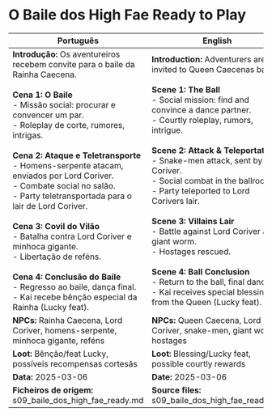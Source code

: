 # O Baile dos High Fae  Ready to Play

| Português                                                                                                                                                                                                                                                                                                                                                                                                                                                                                                                                                                                                                                                | English                                                                                                                                                                                                                                                                                                                                                                                                                                                                                                                                                                                                                             |
| -------------------------------------------------------------------------------------------------------------------------------------------------------------------------------------------------------------------------------------------------------------------------------------------------------------------------------------------------------------------------------------------------------------------------------------------------------------------------------------------------------------------------------------------------------------------------------------------------------------------------------------------------------- | ----------------------------------------------------------------------------------------------------------------------------------------------------------------------------------------------------------------------------------------------------------------------------------------------------------------------------------------------------------------------------------------------------------------------------------------------------------------------------------------------------------------------------------------------------------------------------------------------------------------------------------- |
| **Introdução:** Os aventureiros recebem convite para o baile da Rainha Caecena.<br><br>**Cena 1: O Baile**<br>- Missão social: procurar e convencer um par.<br>- Roleplay de corte, rumores, intrigas.<br><br>**Cena 2: Ataque e Teletransporte**<br>- Homens-serpente atacam, enviados por Lord Coriver.<br>- Combate social no salão.<br>- Party teletransportada para o lair de Lord Coriver.<br><br>**Cena 3: Covil do Vilão**<br>- Batalha contra Lord Coriver e minhoca gigante.<br>- Libertação de reféns.<br><br>**Cena 4: Conclusão do Baile**<br>- Regresso ao baile, dança final.<br>- Kai recebe bênção especial da Rainha (Lucky feat).<br> | **Introduction:** Adventurers are invited to Queen Caecenas ball.<br><br>**Scene 1: The Ball**<br>- Social mission: find and convince a dance partner.<br>- Courtly roleplay, rumors, intrigue.<br><br>**Scene 2: Attack & Teleportation**<br>- Snake-men attack, sent by Lord Coriver.<br>- Social combat in the ballroom.<br>- Party teleported to Lord Corivers lair.<br><br>**Scene 3: Villains Lair**<br>- Battle against Lord Coriver and giant worm.<br>- Hostages rescued.<br><br>**Scene 4: Ball Conclusion**<br>- Return to the ball, final dance.<br>- Kai receives special blessing from the Queen (Lucky feat).<br> |
| **NPCs:** Rainha Caecena, Lord Coriver, homens-serpente, minhoca gigante, reféns                                                                                                                                                                                                                                                                                                                                                                                                                                                                                                                                                                         | **NPCs:** Queen Caecena, Lord Coriver, snake-men, giant worm, hostages                                                                                                                                                                                                                                                                                                                                                                                                                                                                                                                                                              |
| **Loot:** Bênção/feat Lucky, possíveis recompensas cortesãs                                                                                                                                                                                                                                                                                                                                                                                                                                                                                                                                                                                              | **Loot:** Blessing/Lucky feat, possible courtly rewards                                                                                                                                                                                                                                                                                                                                                                                                                                                                                                                                                                             |
| **Data:** 2025-03-06                                                                                                                                                                                                                                                                                                                                                                                                                                                                                                                                                                                                                                     | **Date:** 2025-03-06                                                                                                                                                                                                                                                                                                                                                                                                                                                                                                                                                                                                                |
| **Ficheiros de origem:** s09_baile_dos_high_fae_ready.md                                                                                                                                                                                                                                                                                                                                                                                                                                                                                                                                                                                                 | **Source files:** s09_baile_dos_high_fae_ready.md                                                                                                                                                                                                                                                                                                                                                                                                                                                                                                                                                                                   |


















